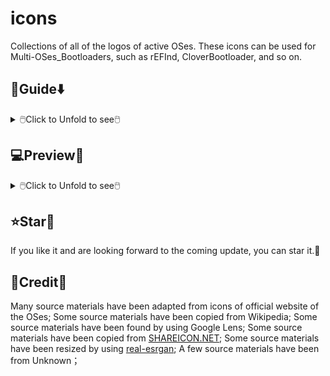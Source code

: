 # icons
Collections of all of the logos of active OSes.
These icons can be used for Multi-OSes_Bootloaders,
such as rEFInd, CloverBootloader, and so on.

## 🧭Guide⬇️

<details>
<summary>🖱️Click to Unfold to see🖱️</summary>

#### Direct Use
- You can download [PNGs](PNGs) to use, directly.
#### Fine Tune
- You can download from [IconEditor](IconEditor),
	with Microsoft PointPower 2021+ to adapt for new.
#### Something Wrong
- You can issue or pull requests.
</details>

## 💻️Preview👀

<details>
<summary>🖱️Click to Unfold to see🖱️</summary>

</details>

## ⭐Star🌟
If you like it and are looking forward to the coming update, you can star it.💫

## 🎉Credit🎊
Many source materials have been adapted from icons of official website of the OSes;
Some source materials have been copied from Wikipedia;
Some source materials have been found by using Google Lens;
Some source materials have been copied from [SHAREICON.NET](https://www.shareicon.net/);
Some source materials have been resized by using [real-esrgan](https://replicate.com/nightmareai/real-esrgan);
A few source materials have been from Unknown；
